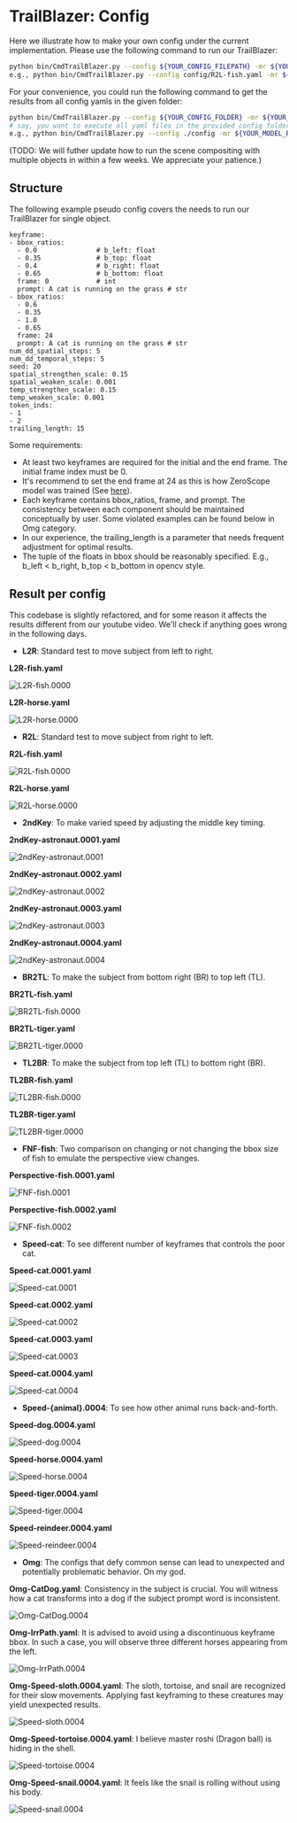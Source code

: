 # TrailBlazer: Config

Here we illustrate how to make your own config under the current implementation.
Please use the following command to run our TrailBlazer:

```bash
python bin/CmdTrailBlazer.py --config ${YOUR_CONFIG_FILEPATH} -mr ${YOUR_MODEL_ROOT}
e.g., python bin/CmdTrailBlazer.py --config config/R2L-fish.yaml -mr ${YOUR_MODEL_ROOT}
```

For your convenience, you could run the following command to get the results from all config yamls in the given folder:
```bash
python bin/CmdTrailBlazer.py --config ${YOUR_CONFIG_FOLDER} -mr ${YOUR_MODEL_ROOT}
# say, you want to execute all yaml files in the provided config folder
e.g., python bin/CmdTrailBlazer.py --config ./config -mr ${YOUR_MODEL_ROOT}
```

(TODO: We will futher update how to run the scene compositing
with multiple objects in within a few weeks. We appreciate your patience.)

## Structure

The following example pseudo config covers the needs to run our TrailBlazer for
single object.

```yaml**
keyframe:
- bbox_ratios:
  - 0.0               # b_left: float
  - 0.35              # b_top: float
  - 0.4               # b_right: float
  - 0.65              # b_bottom: float
  frame: 0            # int
  prompt: A cat is running on the grass # str
- bbox_ratios:
  - 0.6
  - 0.35
  - 1.0
  - 0.65
  frame: 24
  prompt: A cat is running on the grass # str
num_dd_spatial_steps: 5
num_dd_temporal_steps: 5
seed: 20
spatial_strengthen_scale: 0.15
spatial_weaken_scale: 0.001
temp_strengthen_scale: 0.15
temp_weaken_scale: 0.001
token_inds:
- 1
- 2
trailing_length: 15
```

Some requirements:
- At least two keyframes are required for the initial and the end frame. The initial frame index must be 0.
- It's recommend to set the end frame at 24 as this is how ZeroScope model was trained (See [here](https://zeroscope.replicate.dev/)).
- Each keyframe contains bbox_ratios, frame, and prompt. The consistency between
  each component should be maintained conceptually by user. Some violated
  examples can be found below in Omg category.
- In our experience, the trailing_length is a parameter that needs frequent adjustment for optimal results.
- The tuple of the floats in bbox should be reasonably specified. E.g., b_left <
  b_right, b_top < b_bottom in opencv style.


## Result per config

This codebase is slightly refactored, and for some reason it affects the results different from our youtube video. We'll check if anything goes wrong in the following days.

- **L2R**: Standard test to move subject from left to right.

**L2R-fish.yaml**

![L2R-fish.0000](../assets/figs/L2R-fish.0000.gif)

**L2R-horse.yaml**

![L2R-horse.0000](../assets/figs/L2R-horse.0000.gif)

- **R2L**: Standard test to move subject from right to left.

**R2L-fish.yaml**

![R2L-fish.0000](../assets/figs/R2L-fish.0000.gif)

**R2L-horse.yaml**

![R2L-horse.0000](../assets/figs/R2L-horse.0000.gif)

- **2ndKey**: To make varied speed by adjusting the middle key timing.

**2ndKey-astronaut.0001.yaml**

![2ndKey-astronaut.0001](../assets/figs/2ndKey-astronaut.0001.0000.gif)

**2ndKey-astronaut.0002.yaml**

![2ndKey-astronaut.0002](../assets/figs/2ndKey-astronaut.0002.0000.gif)

**2ndKey-astronaut.0003.yaml**

![2ndKey-astronaut.0003](../assets/figs/2ndKey-astronaut.0003.0000.gif)

**2ndKey-astronaut.0004.yaml**

![2ndKey-astronaut.0004](../assets/figs/2ndKey-astronaut.0004.0000.gif)

- **BR2TL**: To make the subject from bottom right (BR) to top left (TL).

**BR2TL-fish.yaml**

![BR2TL-fish.0000](../assets/figs/BR2TL-fish.0000.gif)

**BR2TL-tiger.yaml**

![BR2TL-tiger.0000](../assets/figs/BR2TL-tiger.0000.gif)

- **TL2BR**: To make the subject from top left (TL) to bottom right (BR).

**TL2BR-fish.yaml**

![TL2BR-fish.0000](../assets/figs/TL2BR-fish.0000.gif)

**TL2BR-tiger.yaml**

![TL2BR-tiger.0000](../assets/figs/TL2BR-tiger.0000.gif)

- **FNF-fish**: Two comparison on changing or not changing the bbox size of fish to emulate the perspective view changes.

**Perspective-fish.0001.yaml**

![FNF-fish.0001](../assets/figs/FNF-fish.0001.0000.gif)

**Perspective-fish.0002.yaml**

![FNF-fish.0002](../assets/figs/FNF-fish.0002.0000.gif)

- **Speed-cat**: To see different number of keyframes that controls the poor cat.

**Speed-cat.0001.yaml**

![Speed-cat.0001](../assets/figs/Speed-cat.0001.0000.gif)

**Speed-cat.0002.yaml**

![Speed-cat.0002](../assets/figs/Speed-cat.0002.0001.gif)

**Speed-cat.0003.yaml**

![Speed-cat.0003](../assets/figs/Speed-cat.0003.0000.gif)

**Speed-cat.0004.yaml**

![Speed-cat.0004](../assets/figs/Speed-cat.0004.0000.gif)

- **Speed-{animal}.0004**: To see how other animal runs back-and-forth.

**Speed-dog.0004.yaml**

![Speed-dog.0004](../assets/figs/Speed-dog.0004.0000.gif)

**Speed-horse.0004.yaml**

![Speed-horse.0004](../assets/figs/Speed-horse.0004.0000.gif)

**Speed-tiger.0004.yaml**

![Speed-tiger.0004](../assets/figs/Speed-tiger.0004.0000.gif)

**Speed-reindeer.0004.yaml**

![Speed-reindeer.0004](../assets/figs/Speed-reindeer.0004.0000.gif)

- **Omg**: The configs that defy common sense can lead to unexpected and
  potentially problematic behavior. On my god.

**Omg-CatDog.yaml**: Consistency in the subject is crucial. You will witness how a cat transforms into a dog if the subject prompt word is inconsistent.

![Omg-CatDog.0004](../assets/figs/Omg-CatDog.0003.gif)


**Omg-IrrPath.yaml**: It is advised to avoid using a discontinuous keyframe bbox. In such a case, you will observe three different horses appearing from the left.

![Omg-IrrPath.0004](../assets/figs/Omg-IrrPath.0003.gif)


**Omg-Speed-sloth.0004.yaml**: The sloth, tortoise, and snail are recognized for their slow movements. Applying fast keyframing to these creatures may yield unexpected results.

![Speed-sloth.0004](../assets/figs/Speed-sloth.0004.0000.gif)

**Omg-Speed-tortoise.0004.yaml**: I believe master roshi (Dragon ball) is hiding in the shell.

![Speed-tortoise.0004](../assets/figs/Speed-tortoise.0004.0000.gif)

**Omg-Speed-snail.0004.yaml**: It feels like the snail is rolling without using his body.

![Speed-snail.0004](../assets/figs/Speed-snail.0004.0000.gif)
